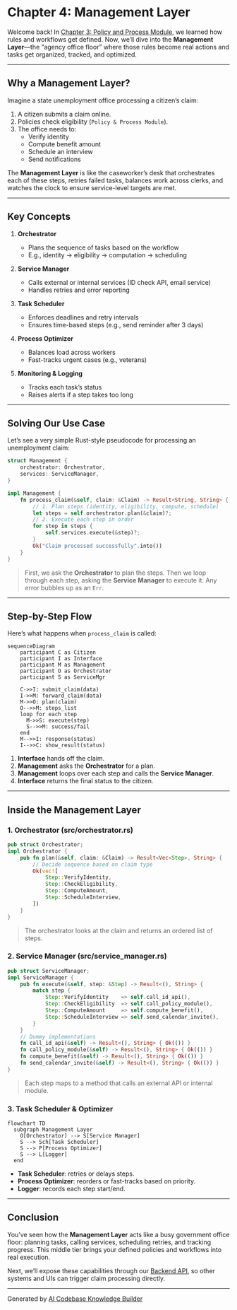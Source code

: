 # Chapter 4: Management Layer

Welcome back! In [Chapter 3: Policy and Process Module](03_policy_and_process_module_.md), we learned how rules and workflows get defined. Now, we’ll dive into the **Management Layer**—the “agency office floor” where those rules become real actions and tasks get organized, tracked, and optimized.

---

## Why a Management Layer?

Imagine a state unemployment office processing a citizen’s claim:

1. A citizen submits a claim online.  
2. Policies check eligibility (`Policy & Process Module`).  
3. The office needs to:  
   - Verify identity  
   - Compute benefit amount  
   - Schedule an interview  
   - Send notifications  

The **Management Layer** is like the caseworker’s desk that orchestrates each of these steps, retries failed tasks, balances work across clerks, and watches the clock to ensure service-level targets are met.

---

## Key Concepts

1. **Orchestrator**  
   - Plans the sequence of tasks based on the workflow   
   - E.g., identity → eligibility → computation → scheduling  

2. **Service Manager**  
   - Calls external or internal services (ID check API, email service)  
   - Handles retries and error reporting  

3. **Task Scheduler**  
   - Enforces deadlines and retry intervals  
   - Ensures time-based steps (e.g., send reminder after 3 days)  

4. **Process Optimizer**  
   - Balances load across workers  
   - Fast-tracks urgent cases (e.g., veterans)  

5. **Monitoring & Logging**  
   - Tracks each task’s status  
   - Raises alerts if a step takes too long  

---

## Solving Our Use Case

Let’s see a very simple Rust-style pseudocode for processing an unemployment claim:

```rust
struct Management {
    orchestrator: Orchestrator,
    services: ServiceManager,
}

impl Management {
    fn process_claim(&self, claim: &Claim) -> Result<String, String> {
        // 1. Plan steps (identity, eligibility, compute, schedule)
        let steps = self.orchestrator.plan(&claim)?;
        // 2. Execute each step in order
        for step in steps {
            self.services.execute(&step)?;
        }
        Ok("Claim processed successfully".into())
    }
}
```
> First, we ask the **Orchestrator** to plan the steps. Then we loop through each step, asking the **Service Manager** to execute it. Any error bubbles up as an `Err`.

---

## Step-by-Step Flow

Here’s what happens when `process_claim` is called:

```mermaid
sequenceDiagram
    participant C as Citizen
    participant I as Interface
    participant M as Management
    participant O as Orchestrator
    participant S as ServiceMgr

    C->>I: submit_claim(data)
    I->>M: forward_claim(data)
    M->>O: plan(claim)
    O-->>M: steps_list
    loop for each step
      M->>S: execute(step)
      S-->>M: success/fail
    end
    M-->>I: response(status)
    I-->>C: show_result(status)
```

1. **Interface** hands off the claim.  
2. **Management** asks the **Orchestrator** for a plan.  
3. **Management** loops over each step and calls the **Service Manager**.  
4. **Interface** returns the final status to the citizen.

---

## Inside the Management Layer

### 1. Orchestrator (src/orchestrator.rs)

```rust
pub struct Orchestrator;
impl Orchestrator {
    pub fn plan(&self, claim: &Claim) -> Result<Vec<Step>, String> {
        // Decide sequence based on claim type
        Ok(vec![
            Step::VerifyIdentity,
            Step::CheckEligibility,
            Step::ComputeAmount,
            Step::ScheduleInterview,
        ])
    }
}
```
> The orchestrator looks at the claim and returns an ordered list of steps.

### 2. Service Manager (src/service_manager.rs)

```rust
pub struct ServiceManager;
impl ServiceManager {
    pub fn execute(&self, step: &Step) -> Result<(), String> {
        match step {
            Step::VerifyIdentity    => self.call_id_api(),
            Step::CheckEligibility  => self.call_policy_module(),
            Step::ComputeAmount     => self.compute_benefit(),
            Step::ScheduleInterview => self.send_calendar_invite(),
        }
    }
    // Dummy implementations
    fn call_id_api(&self) -> Result<(), String> { Ok(()) }
    fn call_policy_module(&self) -> Result<(), String> { Ok(()) }
    fn compute_benefit(&self) -> Result<(), String> { Ok(()) }
    fn send_calendar_invite(&self) -> Result<(), String> { Ok(()) }
}
```
> Each step maps to a method that calls an external API or internal module.

### 3. Task Scheduler & Optimizer

```mermaid
flowchart TD
  subgraph Management Layer
    O[Orchestrator] --> S[Service Manager]
    S --> Sch[Task Scheduler]
    S --> P[Process Optimizer]
    S --> L[Logger]
  end
```
- **Task Scheduler**: retries or delays steps.  
- **Process Optimizer**: reorders or fast-tracks based on priority.  
- **Logger**: records each step start/end.

---

## Conclusion

You’ve seen how the **Management Layer** acts like a busy government office floor: planning tasks, calling services, scheduling retries, and tracking progress. This middle tier brings your defined policies and workflows into real execution.

Next, we’ll expose these capabilities through our [Backend API](05_backend_api_.md), so other systems and UIs can trigger claim processing directly.

---

Generated by [AI Codebase Knowledge Builder](https://github.com/The-Pocket/Tutorial-Codebase-Knowledge)